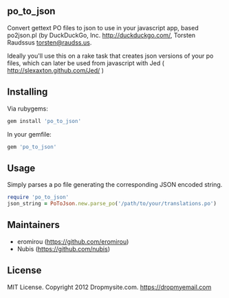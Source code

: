 ## po_to_json

Convert gettext PO files to json to use in your javascript app, based po2json.pl (by DuckDuckGo, Inc. http://duckduckgo.com/, Torsten Raudssus <torsten@raudss.us>.

Ideally you'll use this on a rake task that creates json versions of your po files, which can later be used from javascript
with Jed ( http://slexaxton.github.com/Jed/ )

## Installing 

Via rubygems:
```ruby
gem install 'po_to_json'
```

In your gemfile:
```ruby
gem 'po_to_json'
```

## Usage

Simply parses a po file generating the corresponding JSON encoded string.

```ruby
require 'po_to_json'
json_string = PoToJson.new.parse_po('/path/to/your/translations.po')
```

## Maintainers

* eromirou (https://github.com/eromirou)
* Nubis (https://github.com/nubis)

## License

MIT License. Copyright 2012 Dropmysite.com. https://dropmyemail.com

